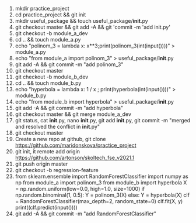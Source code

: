 1. mkdir practice_project
2. cd practice_project && git init
3. mkdir useful_package && touch useful_package/__init__.py
4. git checkout master && git add -A && git 'commit -m 'add init.py'
5. git checkout -b module_a_dev
6. cd .. && touch module_a.py
7. echo "polinom_3 = lambda x: x**3;print(polinom_3(int(input())))" > module_a.py
8. echo "from module_a import polinom_3" > useful_package/__init__.py
9. git add -A && git commit -m "add polinom_3"
10. git checkout master
11. git checkout -b module_b_dev
12. cd .. && touch module_b.py
13. echo "hyperbola = lambda x: 1 / x ; print(hyperbola(int(input())))" > module_b.py
14. echo "from module_b import hyperbola" > useful_package/__init__.py
15. git add -A && git commit -m "add hyperbola"
16. git checkout master && git merge module_a_dev
17. git status, cat __init__.py, nano __init__.py, git add __init__.py, git commit -m "merged and resolved the conflict in __init__.py"
18. git checkout master
19. Create a new repo at github, git clone https://github.com/maridonskova/practice_project
20. git init, it remote add origin https://github.com/artonson/skoltech_fse_v2021.1
21. git push origin master
22. git checkout -b regression-feature 
23. from sklearn.ensemble import RandomForestClassifier
import numpy as np
from module_a import polinom_3
from module_b import hyperbola
X = np.random.uniform(low=0.0, high=1.0, size=1000)
if np.random.binominal(1, 0.5): 
    Y = polinom_3(X)
else:
    Y = hyperbola(X)
clf = RandomForestClassifier(max_depth=2, random_state=0)
clf.fit(X, y)
print((clf.predict(input())))
24. git add -A && git commit -m "add RandomForestClassifier"
